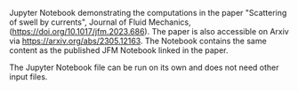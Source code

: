 Jupyter Notebook demonstrating the computations in the paper "Scattering of swell by currents", Journal of Fluid Mechanics, (https://doi.org/10.1017/jfm.2023.686). The paper is also accessible on Arxiv via https://arxiv.org/abs/2305.12163. The Notebook contains the same content as the published JFM Notebook linked in the paper. 

The Jupyter Notebook file can be run on its own and does not need other input files.
